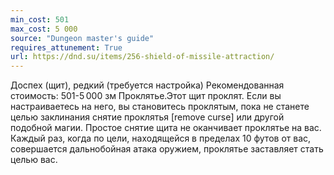 ```yaml
---
min_cost: 501
max_cost: 5 000
source: "Dungeon master's guide"
requires_attunement: True
url: https://dnd.su/items/256-shield-of-missile-attraction/
---
```


Доспех (щит), редкий (требуется настройка)
Рекомендованная стоимость: 501-5 000 зм
Проклятье.Этот щит проклят. Если вы настраиваетесь на него, вы становитесь проклятым, пока не станете целью заклинания снятие проклятья [remove curse] или другой подобной магии. Простое снятие щита не оканчивает проклятье на вас. Каждый раз, когда по цели, находящейся в пределах 10 футов от вас, совершается дальнобойная атака оружием, проклятье заставляет стать целью вас.